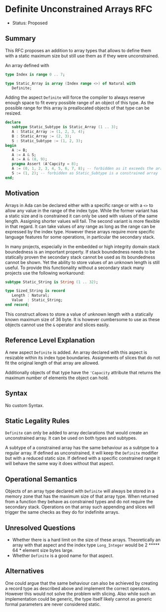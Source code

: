 # Definite Unconstrained Arrays RFC

- Status: Proposed

## Summary

This RFC proposes an addition to array types that allows to define them
with a static maximum size but still use them as if they were unconstrained.

An array defined with
```Ada
type Index is range 0 .. 7;

type Static_Array is array (Index range <>) of Natural with
   Definite;
```

Adding the aspect `Definite` will force the compiler to always reserve
enough space to fit every possible range of an object of this type. As the
possible range for this array is preallocated objects of that type can be
resized.

```Ada
declare
   subtype Static_Subtype is Static_Array (1 .. 3);
   A : Static_Array := (1, 2, 3, 4);
   B : Static_Array := (2, 3);
   S : Static_Subtype := (1, 2, 3);
begin
   A := B;
   A := A & S;
   A := A & (8, 9);
   pragma Assert (A'Capcity = 8);
   A := (0, 1, 2, 3, 4, 5, 6, 7, 8); -- forbidden as it exceeds the array capacity
   S := (1, 2); -- forbidden as Static_Subtype is a constrained array
end;
```

## Motivation

Arrays in Ada can be declared either with a specific range or with a `<>` to
allow any value in the range of the index type. While the former variant
has a static size and is constrained it can only be used with values of the
same length. Assigning shorter values will fail. The second variant is more
flexible in that regard. It can take values of any range as long as the range
can be expressed by the index type. However these arrays require more specific
language features for some operations, in particular the secondary stack.

In many projects, especially in the embedded or high integrity domain stack
boundedness is an important property. If stack boundedness needs to be
statically proven the secondary stack cannot be used as its boundedness cannot
be shown. Yet the ability to store values of an unknown length is still useful.
To provide this functionality without a secondary stack many projects use
the following workaround:

```Ada
subtype Static_String is String (1 .. 32);

type Sized_String is record
   Length : Natural;
   Value  : Static_String;
end record;
```

This construct allows to store a value of unknown length with a statically
known maximum size of 36 byte. It is however cumbersome to use as these objects
cannot use the `&` operator and slices easily.

## Reference Level Explanation

A new aspect `Definite` is added. An array declared with this aspect is
resizable within its index type boundaries. Assignments of slices that do not
fit the original length of that array are allowed.

Additionally objects of that type have the `'Capacity` attribute that returns
the maximum number of elements the object can hold.

## Syntax

No custom Syntax.

## Static Legality Rules

`Definite` can only be added to array declarations that would create an
unconstrained array. It can be used on both types and subtypes.

A subtype of a constrained array has the same behaviour as a subtype to a
regular array. If defined as unconstrained, it will keep the `Definite`
modifier but with a reduced static size. If defined with a specific constrained
range it will behave the same way it does without that aspect.

## Operational Semantics

Objects of an array type declared with `Definite` will always be stored in a
memory zone that has the maximum size of that array type.
When returned from a function they behave as constrained types and do not
require the secondary stack.
Operations on that array such appending and slices will trigger the same checks
as they do for indefinite arrays.

## Unresolved Questions

* Whether there is a hard limit on the size of these arrays. Theoretically
  an array with that aspect and the index type `Long_Integer` would be
  2 ***** 64 * element size bytes large.
* Whether `Definite` is a good name for that aspect.

## Alternatives

One could argue that the same behaviour can also be achieved by creating a
record type as described above and implement the correct operators. However
this would not solve the problem with slicing. Also while such an
implementation could be generic, the type itself likely cannot as generic
formal parameters are never considered static.
